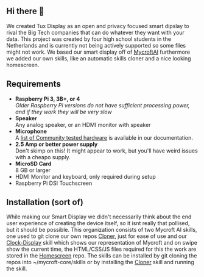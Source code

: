 ## Hi there 👋

We created Tux Display as an open and privacy focused smart dipslay to rival the Big Tech companies that can do whatever they want with your data. 
This project was created by four high school students in the Netherlands and is currently not being actively supported so some files might not work.
We based our smart display off of [MycroftAI](https://mycroft.ai/) furthermore we added our own skills, like an automatic skills cloner and a nice looking homescreen.

## Requirements

* **Raspberry Pi 3, 3B+, or 4**
  <br>_Older Raspberry Pi versions do not have sufficient processing power,
  and if they work they will be very slow_
* **Speaker**
  <br>Any analog speaker, or an HDMI monitor with speaker
* **Microphone**
  <br>A [list of Community tested hardware](https://mycroft-ai.gitbook.io/docs/using-mycroft-ai/get-mycroft/picroft#tested-hardware) is available in our documentation.
* **2.5 Amp or better power supply**
  <br>Don't skimp on this!  It might appear to work, but you'll have weird
  issues with a cheapo supply.
* **MicroSD Card**
  <br>8 GB or larger
* HDMI Monitor and keyboard, only required during setup
* Raspberry Pi DSI Touchscreen


## Installation (sort of)

While making our Smart Display we didn't necessarily think about the end user experience of creating the device itself, so it isnt really that pollised, but it should be possible.
This organization consists of two Mycroft AI skills, one used to git clone our own repos [Cloner](https://github.com/Tux-Display/Cloner), just for ease of use and our [Clock-Display](https://github.com/Tux-Display/Clock-Display) skill which shows our representation of Mycroft and on swipe show the current time, the HTML/CSS/JS files required for this the work are stored in the [Homescreen](https://github.com/Tux-Display/Homescreen) repo. 
The skills can be installed by git cloning the repos into ~/mycroft-core/skills or by installing the [Cloner](https://github.com/Tux-Display/Cloner) skill and running the skill.

<!--

**Here are some ideas to get you started:**

🙋‍♀️ A short introduction - what is your organization all about?
🌈 Contribution guidelines - how can the community get involved?
👩‍💻 Useful resources - where can the community find your docs? Is there anything else the community should know?
🍿 Fun facts - what does your team eat for breakfast?
🧙 Remember, you can do mighty things with the power of [Markdown](https://docs.github.com/github/writing-on-github/getting-started-with-writing-and-formatting-on-github/basic-writing-and-formatting-syntax)
-->
